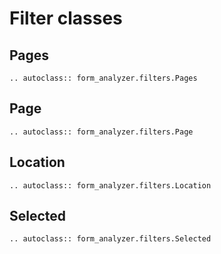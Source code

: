 # Filter classes

## Pages

```{eval-rst}
.. autoclass:: form_analyzer.filters.Pages
```

## Page

```{eval-rst}
.. autoclass:: form_analyzer.filters.Page
```

## Location

```{eval-rst}
.. autoclass:: form_analyzer.filters.Location
```

## Selected

```{eval-rst}
.. autoclass:: form_analyzer.filters.Selected
```
